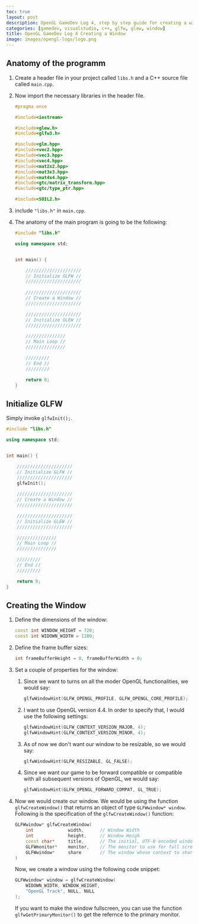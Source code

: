 ```yaml
---
toc: true
layout: post
description: OpenGL GameDev Log 4, step by step guide for creating a window.
categories: [gamedev, visualstudio, c++, glfw, glew, window]
title: OpenGL GameDev Log 4 Creating a Window
image: images/opengl-logs/logo.png
---
```


## Anatomy of the programm

1. Create a header file in your project called `libs.h` and a C++ source file called `main.cpp`.

2. Now import the necessary libraries in the header file.

    ```c++
    #pragma once

    #include<iostream>

    #include<glew.h>
    #include<glfw3.h>

    #include<glm.hpp>
    #include<vec2.hpp>
    #include<vec3.hpp>
    #include<vec4.hpp>
    #include<mat2x2.hpp>
    #include<mat3x3.hpp>
    #include<mat4x4.hpp>
    #include<gtc/matrix_transform.hpp>
    #include<gtc/type_ptr.hpp>

    #include<SOIL2.h>
    ```

3. include `"libs.h"` in `main.cpp`.

4. The anatomy of the main program is going to be the following:

    ```c++
    #include "libs.h"

    using namespace std;


    int main() {

        /////////////////////
        // Initialize GLFW //
        /////////////////////
        
        /////////////////////
        // Create a Window //
        /////////////////////

        /////////////////////
        // Initialize GLEW //
        /////////////////////

        ///////////////
        // Main Loop //
        ///////////////

        /////////
        // End //
        /////////

        return 0;
    }
    ```


## Initialize GLFW

Simply invoke `glfwInit();`.

```c++
#include "libs.h"

using namespace std;


int main() {

	/////////////////////
	// Initialize GLFW //
	/////////////////////
	glfwInit();
	
	/////////////////////
	// Create a Window //
	/////////////////////

	/////////////////////
	// Initialize GLEW //
	/////////////////////

	///////////////
	// Main Loop //
	///////////////

	/////////
	// End //
	/////////

	return 0;
}
```

## Creating the Window

1. Define the dimensions of the window:

    ```c++
    const int WINDOW_HEIGHT = 720;
	const int WIDOWN_WIDTH = 1280;
    ```

2. Define the frame buffer sizes:

    ```c++
    int frameBufferHeight = 0, frameBufferWidth = 0;
    ```

5. Set a couple of properties for the window:
    
    1. Since we want to turns on all the moder OpenGL functionalities, we would say:

        ```c++
        glfwWindowHint(GLFW_OPENGL_PROFILE, GLFW_OPENGL_CORE_PROFILE);
        ```

    2. I want to use OpenGL version 4.4. In order to specify that, I would use the following settings:

        ```c++
        glfwWindowHint(GLFW_CONTEXT_VERSION_MAJOR, 4);
        glfwWindowHint(GLFW_CONTEXT_VERSION_MINOR, 4);
        ```
    
    3. As of now we don't want our window to be resizable, so we would say:
    
        ```c++
        glfwWindowHint(GLFW_RESIZABLE, GL_FALSE);
        ```
    
    4. Since we want our game to be forward compatible or compatible with all subsequent versions of OpenGL, we would say:

        ```c++
        glfwWindowHint(GLFW_OPENGL_FORWARD_COMPAT, GL_TRUE);
        ```

4. Now we would create our window. We would be using the function `glfwCreateWindow()` that returns an object of type `GLFWwindow* window`. Following is the specification of the `glfwCreateWindow()` function:

    ```c++
    GLFWwindow* glfwCreateWindow(
        int 	        width,      // Window Width
        int 	        height,     // Window Heigh
        const char* 	title,      // The initial, UTF-8 encoded window title.
        GLFWmonitor* 	monitor,    // The monitor to use for full screen mode, or NULL for windowed mode.
        GLFWwindow* 	share       // The window whose context to share resources with, or NULL to not share resources.
    )	
    ```

    Now, we create a window using the following code snippet:

    ```c++
    GLFWwindow* window = glfwCreateWindow(
		WIDOWN_WIDTH, WINDOW_HEIGHT,
		"OpenGL Track", NULL, NULL
	);
    ```

    If you want to make the window fullscreen, you can use the function `glfwGetPrimaryMonitor()` to get the refernce to the primary monitor.